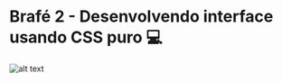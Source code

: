 # Brafé 2 - Desenvolvendo interface usando CSS puro :computer: 

![alt text](https://raw.githubusercontent.com/GabrielChagas1/Cursos/master/Origamid/Brafe-2/Puro/screen.jpg)
